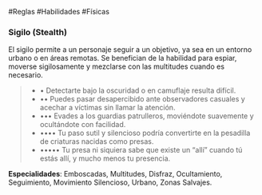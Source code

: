 #Reglas #Habilidades #Físicas

### Sigilo (Stealth)

El sigilo permite a un personaje seguir a un objetivo, ya sea en un entorno urbano o en áreas remotas. Se benefician de la habilidad para espiar, moverse sigilosamente y mezclarse con las multitudes cuando es necesario.

> - • Detectarte bajo la oscuridad o en camuflaje resulta difícil.
> - •• Puedes pasar desapercibido ante observadores casuales y acechar a víctimas sin llamar la atención.
> - ••• Evades a los guardias patrulleros, moviéndote suavemente y ocultándote con facilidad.
> - •••• Tu paso sutil y silencioso podría convertirte en la pesadilla de criaturas nacidas como presas.
> - ••••• Tu presa ni siquiera sabe que existe un “allí” cuando tú estás allí, y mucho menos tu presencia.

**Especialidades**: Emboscadas, Multitudes, Disfraz, Ocultamiento, Seguimiento, Movimiento Silencioso, Urbano, Zonas Salvajes.